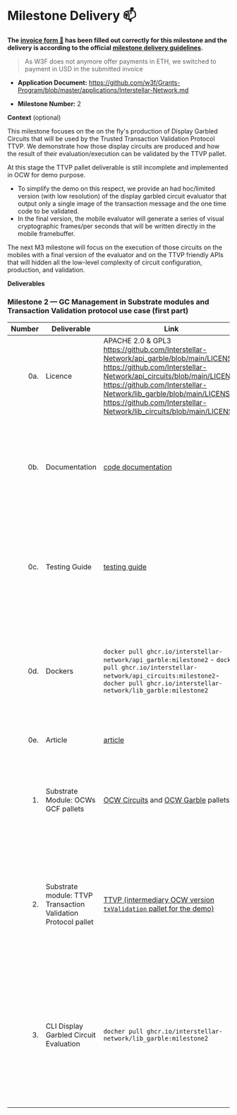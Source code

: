 # Milestone Delivery :mailbox:



**The [invoice form :pencil:](https://docs.google.com/forms/d/e/1FAIpQLSfmNYaoCgrxyhzgoKQ0ynQvnNRoTmgApz9NrMp-hd8mhIiO0A/viewform) has been filled out correctly for this milestone and the delivery is according to the official [milestone delivery guidelines](https://github.com/w3f/Grants-Program/blob/master/docs/milestone-deliverables-guidelines.md).**  

> As W3F does not anymore offer payments in ETH, we switched to payment in USD in the submitted invoice

* **Application Document:** https://github.com/w3f/Grants-Program/blob/master/applications/Interstellar-Network.md

* **Milestone Number:**  2

**Context** (optional)

This milestone focuses on the on the fly's production of Display Garbled Circuits that will be used by the Trusted Transaction Validation Protocol TTVP. We demonstrate how those display circuits are produced and how the result of their evaluation/execution can be validated by the TTVP pallet. 

At this stage the TTVP pallet deliverable is still incomplete and implemented in OCW for demo purpose. 
- To simplify the demo on this respect, we provide an had hoc/limited version (with low resolution) of the display garbled circuit evaluator that output only a single image of the transaction message and the one time code to be validated. 
- In the final version, the mobile evaluator will generate a series of visual cryptographic frames/per seconds that will be written directly in the mobile framebuffer.

The next M3 milestone will focus on the execution of those circuits on the mobiles with a final version of the evaluator and on the TTVP friendly APIs that will hidden all the low-level complexity of circuit configuration, production, and validation.


**Deliverables**


### Milestone 2 — GC Management in Substrate modules and Transaction Validation protocol use case (first part)


| Number | Deliverable | Link | Notes  |
| -----: | ----------- | -----------|------------ |
| 0a. | Licence  |  APACHE 2.0 & GPL3 https://github.com/Interstellar-Network/api_garble/blob/main/LICENSE  https://github.com/Interstellar-Network/api_circuits/blob/main/LICENSE https://github.com/Interstellar-Network/lib_garble/blob/main/LICENSE https://github.com/Interstellar-Network/lib_circuits/blob/main/LICENSE | Only a part of the JustGarble repository is licenced with GPL3 and isolated with APIs |
| 0b. | Documentation  |  [code documentation](https://book.interstellar.gg/M2.html#code-documentation  ) | Please read first Garbled Circuit Factory (GCF) and Trusted Transaction Validation Protocol (TTVP) [overviews](https://book.interstellar.gg/M2.html#garbled-circuit-factory-gcf-overview)   |
| 0c. | Testing Guide | [testing guide](https://book.interstellar.gg/M2.html#testing-guide) | Core functions due to the specificity of the architecture are mainly covered with integration tests |
| 0d. | Dockers | `docker pull ghcr.io/interstellar-network/api_garble:milestone2` - `docker pull ghcr.io/interstellar-network/api_circuits:milestone2`-`docher pull ghcr.io/interstellar-network/lib_garble:milestone2` | APIS circuits and garble servers [How to launch apis dockers for the demo:]( https://book.interstellar.gg/M2_demo_tutorial.html#launch-api_circuit-docker)  cf M.3 to launch garbled circuit evaluator   |
| 0e. | Article | [article](https://book.interstellar.gg/M2.html#article)  |   links in Mx Interstellar Book  |  
| 1. | Substrate Module: OCWs GCF pallets |   [OCW Circuits](https://github.com/Interstellar-Network/substrate-offchain-worker-demo/tree/master/pallets/ocw-circuits) and  [OCW Garble](https://github.com/Interstellar-Network/substrate-offchain-worker-demo/tree/master/pallets/ocw-garble) pallets       | updated versions to manage the generation of Display Garbled Circuit to perform Transaction Validation |  
| 2. | Substrate module: TTVP Transaction Validation Protocol pallet| [TTVP (intermediary OCW version `txValidation` pallet for the demo)](https://github.com/Interstellar-Network/substrate-offchain-worker-demo/tree/master/pallets/tx-validation)    | limited TTVP pallet version to demonstrate the validation of garbled circuit metadata i.e. text message and one time code| 
| 3. | CLI Display Garbled Circuit Evaluation | `docher pull ghcr.io/interstellar-network/lib_garble:milestone2` | Client that Evaluate Display Garbled Circuit to display transaction message and one time code used by TTVP  [How to launch this docker for the demo](https://book.interstellar.gg/M2_demo_tutorial.html#32-create-the-garbled-circuits-in-the-above-folder)  | 

 
